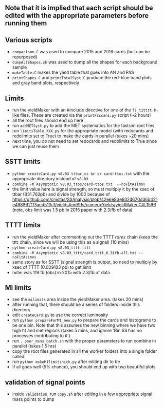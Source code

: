 ## Note that it is implied that each script should be edited with the appropriate parameters before running them

## Various scripts
* `comparison.C` was used to compare 2015 and 2016 cards (but can be repurposed)
* `dumpAllShapes.sh` was used to dump all the shapes for each background sample
* `makeTable.C` makes the yield table that goes into AN and PAS
* `printShapes.C` and `printTotalSyst.C` produce the red-blue band plots and gray band plots, respectively

## Limits
* run the yieldMaker with an #include directive for one of the `fs_t1tttt.h`-like files. These are created via the `printFSscans.py` script (~2 hours)
* all the root files should end up here
* run `addMETSyst.py` to add the MET systematics for the fastsim root files
* run `limitsTable_XXX.py` for the appropriate model (with redocards and redolimits set to True) to make the cards in parallel (takes ~20 mins)
* next time, you do not need to set redocards and redolimits to True since we can just reuse them

## SSTT limits
* `python createCard.py v8.03 ttbar_os br sr card-ttos.txt` with the appropriate directory instead of `v8.03`
* `combine -M Asymptotic v8.03_ttos/card-ttos.txt  --noFitAsimov`
* the limit value here is signal strength, so must multiply it by the xsec of ttbar (831.762pb) and divide by 1000 because of https://github.com/cmstas/SSAnalysis/blob/42e6e83e932d670d36b421e498862113aed513c1/yieldsAndSRs/numericYields/yieldMaker.C#L1596 (note, obs limit was 1.5 pb in 2015 paper with 2.3/fb of data)

## TTTT limits
* run the yieldMaker after commenting out the TTTT *rares* chain (keep the tttt_chain, since we will be using this as a signal) (10 mins)
* `python createCard.py v8.03_tttt tttt`
* `combine -M Asymptotic v8.03_tttt/card_tttt_6.3ifb-all.txt --noFitAsimov`
* same story as for SSTT (signal strength is output, so need to multiply by xsec of TTTT (0.009103 pb) to get limit
* note: was 119 fb (obs) in 2015 with 2.3/fb of data

## MI limits
* see the `milimits` area inside the yieldMaker area. (takes 20 mins)
* after running that, there should be a series of folders inside this directory.
* edit `createCard.py` to use the correct luminosity
* run `python prepareForMI_new.py` to prepare the cards and histograms to be one bin. Note that this assumes the new binning where we have two high ht and met regions (takes 5 mins, and ignore 'Bin SS has no processes contributing to it')
* run `. poor_mans_batch.sh` with the proper parameters to run combine in parallel (takes 1.5 hrs)
* copy the root files generated in all the worker folders into a single folder called <whatever>
* run `python makeMIlimitsnick.py` after editing dir to be <whatever>
* If all goes well (5% chance), you should end up with two beautiful plots

## validation of signal points
* inside `validation`, run `copy.sh` after editing in a few appropriate signal mass points to dump

